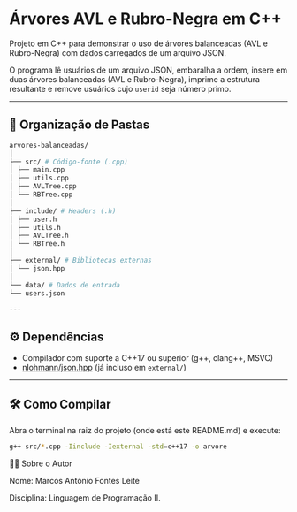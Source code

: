 # Árvores AVL e Rubro-Negra em C++

Projeto em C++ para demonstrar o uso de árvores balanceadas (AVL e Rubro-Negra) com dados carregados de um arquivo JSON.

O programa lê usuários de um arquivo JSON, embaralha a ordem, insere em duas árvores balanceadas (AVL e Rubro-Negra), imprime a estrutura resultante e remove usuários cujo `userid` seja número primo.

---

## 📂 Organização de Pastas
``` bash
arvores-balanceadas/
│
├── src/ # Código-fonte (.cpp)
│ ├── main.cpp
│ ├── utils.cpp
│ ├── AVLTree.cpp
│ └── RBTree.cpp
│
├── include/ # Headers (.h)
│ ├── user.h
│ ├── utils.h
│ ├── AVLTree.h
│ └── RBTree.h
│
├── external/ # Bibliotecas externas
│ └── json.hpp
│
└── data/ # Dados de entrada
└── users.json

---
```

## ⚙️ Dependências

- Compilador com suporte a C++17 ou superior (g++, clang++, MSVC)
- [nlohmann/json.hpp](https://github.com/nlohmann/json) (já incluso em `external/`)

---

## 🛠️ Como Compilar

Abra o terminal na raiz do projeto (onde está este README.md) e execute:

```bash
g++ src/*.cpp -Iinclude -Iexternal -std=c++17 -o arvore
```

👨‍💻 Sobre o Autor

Nome: Marcos Antônio Fontes Leite

Disciplina: Linguagem de Programação II.